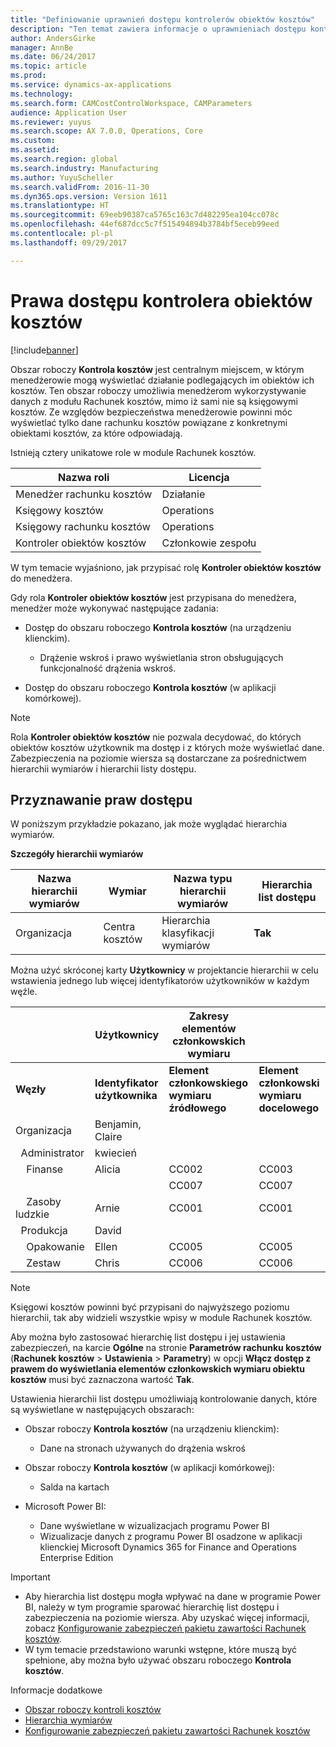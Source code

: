 ```yaml
---
title: "Definiowanie uprawnień dostępu kontrolerów obiektów kosztów"
description: "Ten temat zawiera informacje o uprawnieniach dostępu kontrolerów obiektu kosztów."
author: AndersGirke
manager: AnnBe
ms.date: 06/24/2017
ms.topic: article
ms.prod: 
ms.service: dynamics-ax-applications
ms.technology: 
ms.search.form: CAMCostControlWorkspace, CAMParameters
audience: Application User
ms.reviewer: yuyus
ms.search.scope: AX 7.0.0, Operations, Core
ms.custom: 
ms.assetid: 
ms.search.region: global
ms.search.industry: Manufacturing
ms.author: YuyuScheller
ms.search.validFrom: 2016-11-30
ms.dyn365.ops.version: Version 1611
ms.translationtype: HT
ms.sourcegitcommit: 69eeb90387ca5765c163c7d482295ea104cc078c
ms.openlocfilehash: 44ef687dcc5c7f515494894b3784bf5eceb99eed
ms.contentlocale: pl-pl
ms.lasthandoff: 09/29/2017

---
```


# <a name="access-rights-of-a-cost-object-controller"></a>Prawa dostępu kontrolera obiektów kosztów

[!include[banner](../includes/banner.md)]

Obszar roboczy **Kontrola kosztów** jest centralnym miejscem, w którym menedżerowie mogą wyświetlać działanie podlegających im obiektów ich kosztów. Ten obszar roboczy umożliwia menedżerom wykorzystywanie danych z modułu Rachunek kosztów, mimo iż sami nie są księgowymi kosztów. Ze względów bezpieczeństwa menedżerowie powinni móc wyświetlać tylko dane rachunku kosztów powiązane z konkretnymi obiektami kosztów, za które odpowiadają.

Istnieją cztery unikatowe role w module Rachunek kosztów.

| Nazwa roli               | Licencja      |
|-------------------------|--------------|
| Menedżer rachunku kosztów | Działanie     |
| Księgowy kosztów         | Operations   |
| Księgowy rachunku kosztów   | Operations   |
| Kontroler obiektów kosztów  | Członkowie zespołu |

W tym temacie wyjaśniono, jak przypisać rolę **Kontroler obiektów kosztów** do menedżera.

Gdy rola **Kontroler obiektów kosztów** jest przypisana do menedżera, menedżer może wykonywać następujące zadania:

- Dostęp do obszaru roboczego **Kontrola kosztów** (na urządzeniu klienckim).

    - Drążenie wskroś i prawo wyświetlania stron obsługujących funkcjonalność drążenia wskroś.

- Dostęp do obszaru roboczego **Kontrola kosztów** (w aplikacji komórkowej).

> [!NOTE]
> Rola **Kontroler obiektów kosztów** nie pozwala decydować, do których obiektów kosztów użytkownik ma dostęp i z których może wyświetlać dane. Zabezpieczenia na poziomie wiersza są dostarczane za pośrednictwem hierarchii wymiarów i hierarchii listy dostępu.

## <a name="grant-access-rights"></a>Przyznawanie praw dostępu
W poniższym przykładzie pokazano, jak może wyglądać hierarchia wymiarów.

**Szczegóły hierarchii wymiarów**

| Nazwa hierarchii wymiarów | Wymiar    | Nazwa typu hierarchii wymiarów      | Hierarchia list dostępu |
|--------------------------|--------------|------------------------------------|-----------------------|
| Organizacja             | Centra kosztów | Hierarchia klasyfikacji wymiarów | **Tak**               |

Można użyć skróconej karty **Użytkownicy** w projektancie hierarchii w celu wstawienia jednego lub więcej identyfikatorów użytkowników w każdym węźle.

|                                   | Użytkownicy            | Zakresy elementów członkowskich wymiaru   |                         |
|-----------------------------------|------------------|---------------------------|-------------------------|
| **Węzły**                         | **Identyfikator użytkownika**      | **Element członkowskiego wymiaru źródłowego** | **Element członkowski wymiaru docelowego** |
| Organizacja                      | Benjamin, Claire |                           |                         |
| &nbsp;&nbsp;Administrator                 | kwiecień            |                           |                         |
| &nbsp;&nbsp;&nbsp;&nbsp;Finanse   | Alicia           | CC002                     | CC003                   |
|                                   |                  | CC007                     | CC007                   |
| &nbsp;&nbsp;&nbsp;&nbsp;Zasoby ludzkie        | Arnie            | CC001                     | CC001                   |
| &nbsp;&nbsp;Produkcja            | David            |                           |                         |
| &nbsp;&nbsp;&nbsp;&nbsp;Opakowanie | Ellen            | CC005                     | CC005                   |
| &nbsp;&nbsp;&nbsp;&nbsp;Zestaw  | Chris            | CC006                     | CC006                   |

> [!NOTE]
> Księgowi kosztów powinni być przypisani do najwyższego poziomu hierarchii, tak aby widzieli wszystkie wpisy w module Rachunek kosztów.

Aby można było zastosować hierarchię list dostępu i jej ustawienia zabezpieczeń, na karcie **Ogólne** na stronie **Parametrów rachunku kosztów** (**Rachunek kosztów** > **Ustawienia** > **Parametry**) w opcji **Włącz dostęp z prawem do wyświetlania elementów członkowskich wymiaru obiektu kosztów** musi być zaznaczona wartość **Tak**.

Ustawienia hierarchii list dostępu umożliwiają kontrolowanie danych, które są wyświetlane w następujących obszarach:

- Obszar roboczy **Kontrola kosztów** (na urządzeniu klienckim):

    - Dane na stronach używanych do drążenia wskroś

- Obszar roboczy **Kontrola kosztów** (w aplikacji komórkowej):

    - Salda na kartach

- Microsoft Power BI:

    - Dane wyświetlane w wizualizacjach programu Power BI
    - Wizualizacje danych z programu Power BI osadzone w aplikacji klienckiej Microsoft Dynamics 365 for Finance and Operations Enterprise Edition

> [!IMPORTANT]
> - Aby hierarchia list dostępu mogła wpływać na dane w programie Power BI, należy w tym programie sparować hierarchię list dostępu i zabezpieczenia na poziomie wiersza. Aby uzyskać więcej informacji, zobacz [Konfigurowanie zabezpieczeń pakietu zawartości Rachunek kosztów](../../dev-itpro/analytics/setup-security-cost-accounting-content-pack.md).
> - W tym temacie przedstawiono warunki wstępne, które muszą być spełnione, aby można było używać obszaru roboczego **Kontrola kosztów**.

Informacje dodatkowe

- [Obszar roboczy kontroli kosztów](cost-control-workspace.md)
- [Hierarchia wymiarów](dimension-hierarchy.md)
- [Konfigurowanie zabezpieczeń pakietu zawartości Rachunek kosztów](../../dev-itpro/analytics/setup-security-cost-accounting-content-pack.md)

